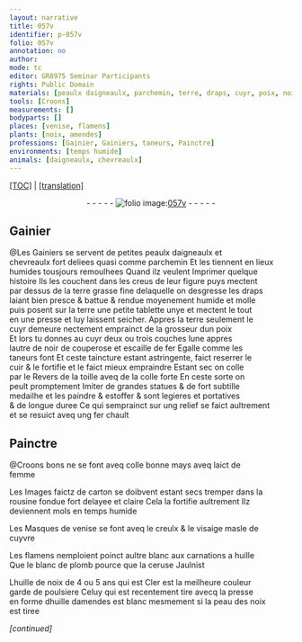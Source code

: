 ```yaml
---
layout: narrative
title: 057v
identifier: p-057v
folio: 057v
annotation: no
author:
mode: tc
editor: GR8975 Seminar Participants
rights: Public Domain
materials: [peaulx daigneaulx, parchemin, terre, draps, cuyr, poix, noir de couperose, escaille de fer, cuir, toille, colle, Croons, laict de femme, carton, rousine fondue fort delayee et claire, cuyvre, huille, blanc de plomb, ceruse, huille de noix, huille damendes, peau des noix]
tools: [Croons]
measurements: []
bodyparts: []
places: [venise, flamens]
plants: [noix, amendes]
professions: [Gainier, Gainiers, taneurs, Painctre]
environments: [temps humide]
animals: [daigneaulx, chevreaulx]
---
```


<p><a href="{{ site.baseurl }}/diplomatic/">[TOC]</a> | <a href="{{ site.baseurl }}/texts/p-057v_tl/" target="_blank">[translation]</a></p><div class="folio" align="center">- - - - - <a href="http://gallica.bnf.fr/ark:/12148/btv1b10500001g/f120.item" target="_blank"><img src="https://cu-mkp.github.io/2017-workshop-edition/assets/photo-icon.png" alt="folio image: " style="display:inline-block; margin-bottom:-3px;"/>057v</a> - - - - - </div>  
  

## <span class="pro">Gainier</span>

 
@Les <span class="pro">Gainiers</span> se servent de petites <span class="m">peaulx <span class="al">daigneaulx</span></span> et<br/> <span class="al">chevreaulx</span> fort deliees quasi comme <span class="m">parchemin</span> Et les tiennent en lieux<br/> humides tousjours remoulhees Quand ilz veulent Imprimer quelque<br/> histoire Ils les couchent dans les creus de leur figure puys mectent<br/> par dessus de la <span class="m">terre</span> grasse fine delaquelle on desgresse les <span class="m">draps</span><br/> laiant bien presce & battue & rendue moyenement humide et molle<br/> puis posent sur la <span class="m">terre</span> une petite tablette unye et mectent le tout<br/> en une presse et luy laissent seicher. Appres la <span class="m">terre</span> seulement le<br/> <span class="m">cuyr</span> demeure nectement emprainct de la grosseur dun <span class="m">poix</span><br/> Et lors tu donnes au <span class="m">cuyr</span> deux ou trois couches lune appres<br/> lautre de <span class="m">noir de couperose</span> et <span class="m">escaille de fer</span> Egalle comme les<br/> <span class="pro">taneurs</span> font Et ceste taincture estant astringente, faict reserrer le<br/> <span class="m">cuir</span> & le fortifie et le faict mieux empraindre Estant sec on colle<br/> par le Revers de la <span class="m">toille</span> aveq de la <span class="m">colle</span> forte En ceste sorte on<br/> peult promptement Imiter de grandes statues & de fort subtille<br/> medailhe et les paindre & estoffer & sont legieres et portatives<br/> & de longue duree Ce qui semprainct sur ung relief se faict aultrement<br/> et se resuict aveq ung fer chault
 
 
  

## <span class="pro">Painctre</span>

 
@<span class="tl"><span class="m">Croons</span></span> bons ne se font aveq <span class="m">colle</span> <span class="del">bonne</span> mays aveq <span class="m">laict de<br/> femme</span>
 
Les Images faictz de <span class="m">carton</span> se doibvent estant secs tremper dans la<br/> <span class="m">rousine fondue fort delayee et claire</span> Cela la fortifie aultrement Ilz<br/> deviennent mols en <span class="env">temps humide</span>
 
Les Masques de <span class="pl">venise</span> se font aveq le creulx & le visaige masle de<br/> <span class="m">cuyvre</span>
 
Les <span class="pl">flamens</span> nemploient poinct aultre blanc aux carnations a <span class="m">huille</span><br/> Que le <span class="m">blanc de plomb</span> pource que la <span class="m">ceruse</span> Jaulnist
 
L<span class="m">huille de <span class="pa">noix</span></span> de 4 ou 5 <span class="tmp">ans</span> qui est Cler est la meilheure couleur<br/> garde de poulsiere Celuy qui est recentement tire avecq la presse<br/> en forme d<span class="m">huille d<span class="pa">amendes</span></span> est blanc mesmement si la <span class="m">peau des <span class="pa">noix</span></span><br/> est tiree
 
*[continued]*
 
